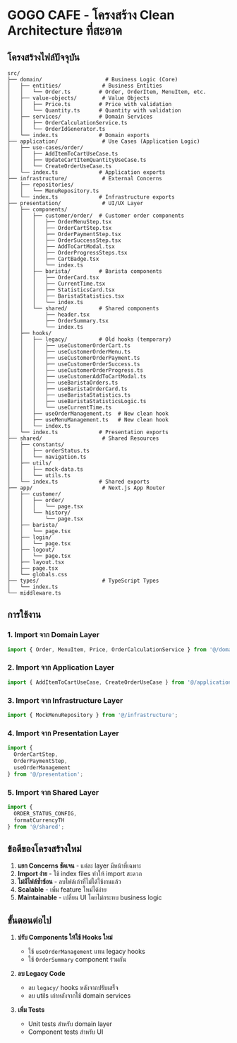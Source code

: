 # GOGO CAFE - โครงสร้าง Clean Architecture ที่สะอาด

## โครงสร้างไฟล์ปัจจุบัน

```
src/
├── domain/                    # Business Logic (Core)
│   ├── entities/             # Business Entities
│   │   └── Order.ts         # Order, OrderItem, MenuItem, etc.
│   ├── value-objects/        # Value Objects
│   │   ├── Price.ts         # Price with validation
│   │   └── Quantity.ts      # Quantity with validation
│   ├── services/            # Domain Services
│   │   ├── OrderCalculationService.ts
│   │   └── OrderIdGenerator.ts
│   └── index.ts             # Domain exports
├── application/              # Use Cases (Application Logic)
│   ├── use-cases/order/
│   │   ├── AddItemToCartUseCase.ts
│   │   ├── UpdateCartItemQuantityUseCase.ts
│   │   └── CreateOrderUseCase.ts
│   └── index.ts             # Application exports
├── infrastructure/           # External Concerns
│   ├── repositories/
│   │   └── MenuRepository.ts
│   └── index.ts             # Infrastructure exports
├── presentation/             # UI/UX Layer
│   ├── components/
│   │   ├── customer/order/  # Customer order components
│   │   │   ├── OrderMenuStep.tsx
│   │   │   ├── OrderCartStep.tsx
│   │   │   ├── OrderPaymentStep.tsx
│   │   │   ├── OrderSuccessStep.tsx
│   │   │   ├── AddToCartModal.tsx
│   │   │   ├── OrderProgressSteps.tsx
│   │   │   ├── CartBadge.tsx
│   │   │   └── index.ts
│   │   ├── barista/         # Barista components
│   │   │   ├── OrderCard.tsx
│   │   │   ├── CurrentTime.tsx
│   │   │   ├── StatisticsCard.tsx
│   │   │   ├── BaristaStatistics.tsx
│   │   │   └── index.ts
│   │   └── shared/          # Shared components
│   │       ├── header.tsx
│   │       ├── OrderSummary.tsx
│   │       └── index.ts
│   ├── hooks/
│   │   ├── legacy/          # Old hooks (temporary)
│   │   │   ├── useCustomerOrderCart.ts
│   │   │   ├── useCustomerOrderMenu.ts
│   │   │   ├── useCustomerOrderPayment.ts
│   │   │   ├── useCustomerOrderSuccess.ts
│   │   │   ├── useCustomerOrderProgress.ts
│   │   │   ├── useCustomerAddToCartModal.ts
│   │   │   ├── useBaristaOrders.ts
│   │   │   ├── useBaristaOrderCard.ts
│   │   │   ├── useBaristaStatistics.ts
│   │   │   ├── useBaristaStatisticsLogic.ts
│   │   │   └── useCurrentTime.ts
│   │   ├── useOrderManagement.ts  # New clean hook
│   │   ├── useMenuManagement.ts   # New clean hook
│   │   └── index.ts
│   └── index.ts             # Presentation exports
├── shared/                   # Shared Resources
│   ├── constants/
│   │   ├── orderStatus.ts
│   │   └── navigation.ts
│   ├── utils/
│   │   ├── mock-data.ts
│   │   └── utils.ts
│   └── index.ts             # Shared exports
├── app/                      # Next.js App Router
│   ├── customer/
│   │   ├── order/
│   │   │   └── page.tsx
│   │   └── history/
│   │       └── page.tsx
│   ├── barista/
│   │   └── page.tsx
│   ├── login/
│   │   └── page.tsx
│   ├── logout/
│   │   └── page.tsx
│   ├── layout.tsx
│   ├── page.tsx
│   └── globals.css
├── types/                    # TypeScript Types
│   └── index.ts
└── middleware.ts
```

## การใช้งาน

### 1. Import จาก Domain Layer
```typescript
import { Order, MenuItem, Price, OrderCalculationService } from '@/domain';
```

### 2. Import จาก Application Layer
```typescript
import { AddItemToCartUseCase, CreateOrderUseCase } from '@/application';
```

### 3. Import จาก Infrastructure Layer
```typescript
import { MockMenuRepository } from '@/infrastructure';
```

### 4. Import จาก Presentation Layer
```typescript
import { 
  OrderCartStep, 
  OrderPaymentStep, 
  useOrderManagement 
} from '@/presentation';
```

### 5. Import จาก Shared Layer
```typescript
import { 
  ORDER_STATUS_CONFIG, 
  formatCurrencyTH 
} from '@/shared';
```

## ข้อดีของโครงสร้างใหม่

1. **แยก Concerns ชัดเจน** - แต่ละ layer มีหน้าที่เฉพาะ
2. **Import ง่าย** - ใช้ index files ทำให้ import สะดวก
3. **ไม่มีไฟล์ซ้ำซ้อน** - ลบไฟล์เก่าที่ไม่ได้ใช้งานแล้ว
4. **Scalable** - เพิ่ม feature ใหม่ได้ง่าย
5. **Maintainable** - เปลี่ยน UI โดยไม่กระทบ business logic

## ขั้นตอนต่อไป

1. **ปรับ Components ให้ใช้ Hooks ใหม่**
   - ใช้ `useOrderManagement` แทน legacy hooks
   - ใช้ `OrderSummary` component ร่วมกัน

2. **ลบ Legacy Code**
   - ลบ `legacy/` hooks หลังจากปรับเสร็จ
   - ลบ utils เก่าหลังจากใช้ domain services

3. **เพิ่ม Tests**
   - Unit tests สำหรับ domain layer
   - Component tests สำหรับ UI
